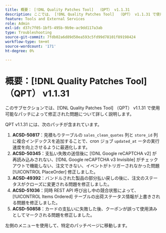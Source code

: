 ```yaml
---
title: 概要： [!DNL Quality Patches Tool]  （QPT） v1.1.31
description: ここでは、 [!DNL Quality Patches Tool]  （QPT） v1.1.31 で使用可能なパッチによって修正された問題について詳しく説明します。
feature: Tools and External Services
role: Admin
exl-id: d37c7f05-1bf5-495b-9b9e-ac9dd117a3ab
type: Troubleshooting
source-git-commit: 7fdb02a6d89d50ea593c5fd99d78101f89198424
workflow-type: tm+mt
source-wordcount: '171'
ht-degree: 0%

---
```


# 概要：[!DNL Quality Patches Tool] （QPT） v1.1.31

このサブセクションでは、[!DNL Quality Patches Tool] （QPT） v1.1.31 で使用可能なパッチによって修正された問題について詳しく説明します。

QPT v1.1.31 には、次のパッチが含まれています。

1. **ACSD-50817**：見積もりテーブルの `sales_clean_quotes` 列と `store_id` 列に複合インデックスを追加することで、cron ジョブ `updated_at` ータの実行速度を向上させるように最適化します。
1. **ACSD-50345**：支払い失敗の送信後に [!DNL Google reCAPTCHA v2] が再読み込みされない、[!DNL Google reCAPTCHA v3 Invisible] がチェックアウトで機能しない、注文できない、イベントがトリガーされなかった問題 [!UICONTROL PlaceOrder] 修正しました。
1. **ACSD-49392**：バンドルされた製品の部分払い戻しの後に、注文のステータスがクローズに変更される問題を修正しました。
1. **ACSD-51036**：同時 REST API 呼び出し中の競合状態によって、[!UICONTROL Items Ordered] テーブルの出荷ステータス情報が上書きされる問題を修正しました。
1. **ACSD-50858**：カードの支払いに失敗した後、クーポンが誤って使用済みとしてマークされる問題を修正しました。

左側のメニューを使用して、特定のパッチページに移動します。
